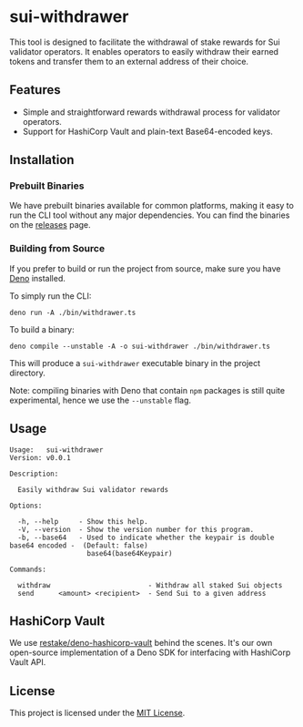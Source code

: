 # sui-withdrawer

This tool is designed to facilitate the withdrawal of stake rewards for Sui validator operators. It enables operators to easily withdraw their earned tokens and transfer them to an external address of their choice.

## Features

- Simple and straightforward rewards withdrawal process for validator operators.
- Support for HashiCorp Vault and plain-text Base64-encoded keys.

## Installation

### Prebuilt Binaries

We have prebuilt binaries available for common platforms, making it easy to run the CLI tool without any major dependencies. You can find the binaries on the [releases](https://github.com/restake/sui-withdrawer/releases) page.

### Building from Source

If you prefer to build or run the project from source, make sure you have [Deno](https://deno.land/) installed.

To simply run the CLI:

```shell
deno run -A ./bin/withdrawer.ts
```

To build a binary:

```shell
deno compile --unstable -A -o sui-withdrawer ./bin/withdrawer.ts
```
This will produce a `sui-withdrawer` executable binary in the project directory.

Note: compiling binaries with Deno that contain `npm` packages is still quite experimental, hence we use the `--unstable` flag.

## Usage

```
Usage:   sui-withdrawer
Version: v0.0.1

Description:

  Easily withdraw Sui validator rewards

Options:

  -h, --help     - Show this help.
  -V, --version  - Show the version number for this program.
  -b, --base64   - Used to indicate whether the keypair is double base64 encoded -  (Default: false)
                   base64(base64Keypair)

Commands:

  withdraw                        - Withdraw all staked Sui objects
  send      <amount> <recipient>  - Send Sui to a given address
```

## HashiCorp Vault

We use [restake/deno-hashicorp-vault](https://github.com/restake/deno-hashicorp-vault) behind the scenes. It's our own open-source implementation of a Deno SDK for interfacing with HashiCorp Vault API.

## License

This project is licensed under the [MIT License](./LICENSE).
